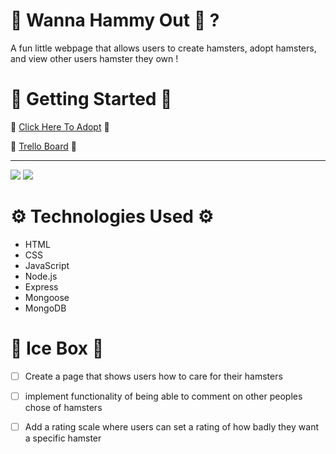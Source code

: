 🐹 Wanna Hammy Out 🐹 ?
=======================

A fun little webpage that allows users to create hamsters, adopt hamsters, and view other users hamster they own !

🚩 Getting Started 🚩
===================

🏡 [Click Here To Adopt](<deploymentlink>) 🏡

🚧 [Trello Board](https://trello.com/b/ZCpW8Gju/u2p-trello-board) 🚧 

-------------------------------------------

<img src="https://pbs.twimg.com/profile_images/1382278261334368257/CfMAqxSD.jpg">
<img src="https://pbs.twimg.com/media/D22T2wsWwAE3oEz.jpg">

⚙️ Technologies Used ⚙️
======================

- HTML
- CSS
- JavaScript
- Node.js
- Express
- Mongoose
- MongoDB

🧊 Ice Box 🧊
=============

- [ ] Create a page that shows users how to care for their hamsters
- [ ] implement functionality of being able to comment on other peoples chose of hamsters
- [ ] Add a rating scale where users can set a rating of how badly they want a specific hamster


